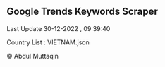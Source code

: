 

## Google Trends Keywords Scraper 
 
Last Update 30-12-2022 , 09:39:40

Country List :
VIETNAM.json



© Abdul Muttaqin 

